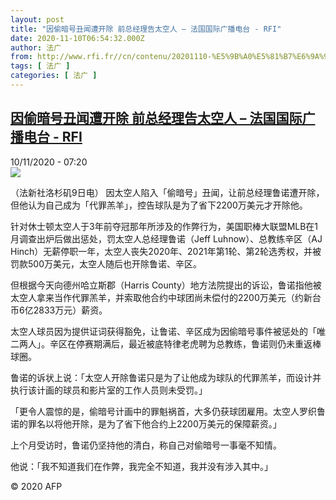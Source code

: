 ```yaml
---
layout: post
title: "因偷暗号丑闻遭开除 前总经理告太空人 – 法国国际广播电台 - RFI"
date: 2020-11-10T06:54:32.000Z
author: 法广
from: http://www.rfi.fr//cn/contenu/20201110-%E5%9B%A0%E5%81%B7%E6%9A%97%E5%8F%B7%E4%B8%91%E9%97%BB%E9%81%AD%E5%BC%80%E9%99%A4-%E5%89%8D%E6%80%BB%E7%BB%8F%E7%90%86%E5%91%8A%E5%A4%AA%E7%A9%BA%E4%BA%BA
tags: [ 法广 ]
categories: [ 法广 ]
---
```

<!--1604991272000-->
[因偷暗号丑闻遭开除 前总经理告太空人 – 法国国际广播电台 - RFI](http://www.rfi.fr//cn/contenu/20201110-%E5%9B%A0%E5%81%B7%E6%9A%97%E5%8F%B7%E4%B8%91%E9%97%BB%E9%81%AD%E5%BC%80%E9%99%A4-%E5%89%8D%E6%80%BB%E7%BB%8F%E7%90%86%E5%91%8A%E5%A4%AA%E7%A9%BA%E4%BA%BA)
------

<div>
<div>10/11/2020 - 07:20</div><img src="https://s.rfi.fr/media/display/bd40c4c2-231f-11eb-83ba-005056bf87d6/w:310/p:16x9/spo0001b.201110142007.jpg"><div class="t-content__body u-clearfix">            <p>（法新社洛杉矶9日电）    因太空人陷入「偷暗号」丑闻，让前总经理鲁诺遭开除，但他认为自己成为「代罪羔羊」，控告球队是为了省下2200万美元才开除他。</p><p>针对休士顿太空人于3年前夺冠那年所涉及的作弊行为，美国职棒大联盟MLB在1月调查出炉后做出惩处，罚太空人总经理鲁诺（Jeff Luhnow）、总教练辛区（AJ Hinch）无薪停职一年，太空人丧失2020年、2021年第1轮、第2轮选秀权，并被罚款500万美元，太空人随后也开除鲁诺、辛区。</p><p>但根据今天向德州哈立斯郡（Harris County）地方法院提出的诉讼，鲁诺指他被太空人拿来当作代罪羔羊，并索取他合约中球团尚未偿付的2200万美元（约新台币6亿2833万元）薪资。</p><p>太空人球员因为提供证词获得豁免，让鲁诺、辛区成为因偷暗号事件被惩处的「唯二两人」。辛区在停赛期满后，最近被底特律老虎聘为总教练，鲁诺则仍未重返棒球圈。</p><p>鲁诺的诉状上说：「太空人开除鲁诺只是为了让他成为球队的代罪羔羊，而设计并执行该计画的球员和影片室的工作人员则未受罚。」</p><p>「更令人震惊的是，偷暗号计画中的罪魁祸首，大多仍获球团雇用。太空人罗织鲁诺的罪名以将他开除，是为了省下他合约上2200万美元的保障薪资。」</p><p>上个月受访时，鲁诺仍坚持他的清白，称自己对偷暗号一事毫不知情。</p><p>他说：「我不知道我们在作弊，我完全不知道，我并没有涉入其中。」</p>            <p class="t-copyright">© 2020 AFP</p>        </div>
</div>
